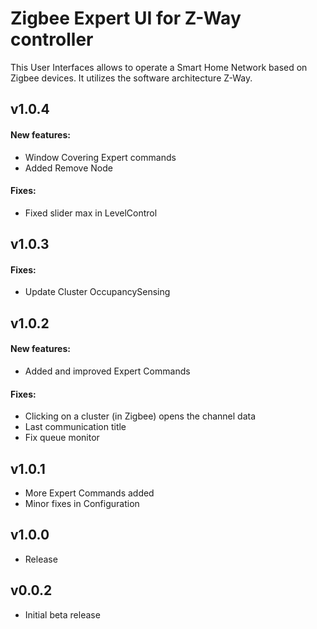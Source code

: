 Zigbee Expert UI for Z-Way controller
==============

This User Interfaces allows to operate a Smart Home Network based on Zigbee devices. It utilizes the software architecture Z-Way.

## v1.0.4
#### New features:
- Window Covering Expert commands
- Added Remove Node
#### Fixes:
- Fixed slider max in LevelControl

## v1.0.3
#### Fixes:
- Update Cluster OccupancySensing

## v1.0.2
#### New features:
- Added and improved Expert Commands
#### Fixes:
- Clicking on a cluster (in Zigbee) opens the channel data
- Last communication title
- Fix queue monitor

## v1.0.1
- More Expert Commands added
- Minor fixes in Configuration

## v1.0.0
- Release

## v0.0.2
- Initial beta release
